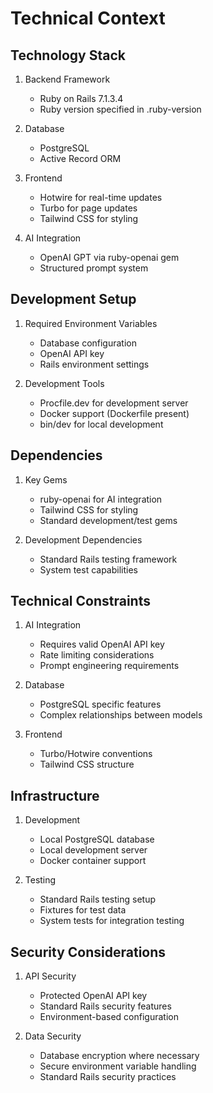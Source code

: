 # Technical Context

## Technology Stack

1. Backend Framework

   - Ruby on Rails 7.1.3.4
   - Ruby version specified in .ruby-version

2. Database

   - PostgreSQL
   - Active Record ORM

3. Frontend

   - Hotwire for real-time updates
   - Turbo for page updates
   - Tailwind CSS for styling

4. AI Integration

   - OpenAI GPT via ruby-openai gem
   - Structured prompt system

## Development Setup

1. Required Environment Variables

   - Database configuration
   - OpenAI API key
   - Rails environment settings

2. Development Tools

   - Procfile.dev for development server
   - Docker support (Dockerfile present)
   - bin/dev for local development

## Dependencies

1. Key Gems

   - ruby-openai for AI integration
   - Tailwind CSS for styling
   - Standard development/test gems

2. Development Dependencies

   - Standard Rails testing framework
   - System test capabilities

## Technical Constraints

1. AI Integration

   - Requires valid OpenAI API key
   - Rate limiting considerations
   - Prompt engineering requirements

2. Database

   - PostgreSQL specific features
   - Complex relationships between models

3. Frontend

   - Turbo/Hotwire conventions
   - Tailwind CSS structure

## Infrastructure

1. Development

   - Local PostgreSQL database
   - Local development server
   - Docker container support

2. Testing

   - Standard Rails testing setup
   - Fixtures for test data
   - System tests for integration testing

## Security Considerations

1. API Security

   - Protected OpenAI API key
   - Standard Rails security features
   - Environment-based configuration

2. Data Security

   - Database encryption where necessary
   - Secure environment variable handling
   - Standard Rails security practices
